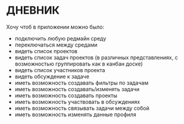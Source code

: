 #  ДНЕВНИК

Хочу чтоб в приложении можно было:
- подключить любую редмайн среду
- переключаться между средами
- видеть список проектов
- видеть список задач проектов (в различных представлениях, с возможностью группировать как в канбан доске)
- видеть список участников проекта
- видеть обсуждение к задаче
- иметь возможность создавать фильтры по задачам
- иметь возможность создавать/изменять задачи
- иметь возможность создавать проекты
- иметь возможность участвовать в обсуждениях
- иметь возможность связывать задачи между собой
- иметь возможность изменять данные профиля
